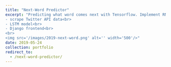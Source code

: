 ```yaml
---
title: "Next-Word Predictor"
excerpt: "Predicting what word comes next with Tensorflow. Implement RNN and LSTM to develop four models of various languages.<br>
- scrape Twitter API data<br>
- LSTM model<br>
- Django frontend<br>
<br>
<img src='/images/2019-next-word.png' alt='' width='500'/>"
date: 2019-05-24
collection: portfolio
redirect_to:
  - /next-word-predictor/
---
```

